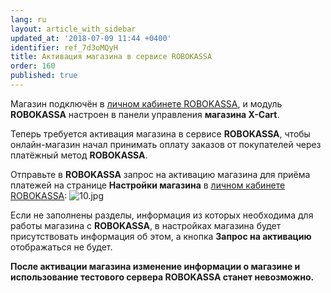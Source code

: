 ```yaml
---
lang: ru
layout: article_with_sidebar
updated_at: '2018-07-09 11:44 +0400'
identifier: ref_7d3oMQyH
title: Активация магазина в сервисе ROBOKASSA
order: 160
published: true
---
```

Магазин подключён в [личном кабинете ROBOKASSA](https://partner.robokassa.ru/Home/Index "Активация магазина в сервисе ROBOKASSA"), и модуль **ROBOKASSA** настроен в панели управления **магазина X-Cart**.

Теперь требуется активация магазина в сервисе **ROBOKASSA**, чтобы онлайн-магазин начал принимать оплату заказов от покупателей через платёжный метод **ROBOKASSA**. 

Отправьте в **ROBOKASSA** запрос на активацию магазина для приёма платежей на странице **Настройки магазина** в [личном кабинете ROBOKASSA](https://partner.robokassa.ru/ "Активация магазина в сервисе ROBOKASSA"):
![10.jpg]({{site.baseurl}}/attachments/ref_7d3oMQyH/10.jpg)

Если не заполнены разделы, информация из которых необходима для работы магазина с **ROBOKASSA**,  в настройках магазина будет присутствовать информация об этом, а кнопка **Запрос на активацию** отображаться не будет.

**После активации магазина изменение информации о магазине и использование тестового сервера ROBOKASSA станет невозможно.**
